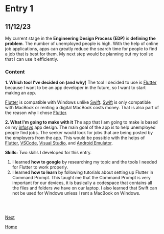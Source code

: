 # Entry 1
## 11/12/23

My current stage in the **Engineering Design Process (EDP)** is **defining the problem**. The number of unemployed people is high. With the help of online job applications, apps can greatly reduce the search time for people to find a job that is best for them. My next step would be planning out my tool so that I can use it efficiently. 
### Content
**1. Which tool I’ve decided on (and why)**
The tool I decided to use is [Flutter](https://docs.flutter.dev/get-started/install) because I want to be an app developer in the future, so I want to start making an app.

[Flutter](https://docs.flutter.dev/get-started/install) is compatible with Windows unlike [Swift](https://www.swift.org/download/). [Swift](https://www.swift.org/download/) is only compatible with MacBook or renting a digital MacBook costs money. That is also part of the reason why I chose [Flutter](https://docs.flutter.dev/get-started/install).

**2. What I'm going to make with it**
The app that I am going to make is based on my [infosys](https://docs.google.com/presentation/d/1H8SfYzTIGUdIyTyMaAfoNEndREPQ05cy/edit?usp=sharing&ouid=118116024569649647271&rtpof=true&sd=true) app design. The main goal of the app is to help unemployed people find jobs. The seeker would look for jobs that are being posted by the employers from the app. This would be possible with the helps of [Flutter](https://docs.flutter.dev/get-started/install), [VSCode](https://code.visualstudio.com/Download), [Visual Studio](https://visualstudio.microsoft.com/downloads/), and [Android Emulator](https://developer.android.com/studio/run/emulator#:~:text=%20To%20start%20the%20Android%20Emulator%20and%20run,problem%20or%20to%20get%20more%20information.%20See%20More.).

**Skills:** Two skills I developed for this entry.
1. I learned **how to google** by researching my topic and the tools I needed for Flutter to work properly.
2. I learned **how to learn** by following tutorials about setting up Flutter in Command Prompt. This taught me that the Command Prompt is very important for our devices, it is basically a codespace that contains all the files and folders we have on our laptop. I also learned that Swift can not be used for Windows unless I rent a MacBook on Windows.

<br>
<br>

[Next](entry02.md)

[Home](../README.md)